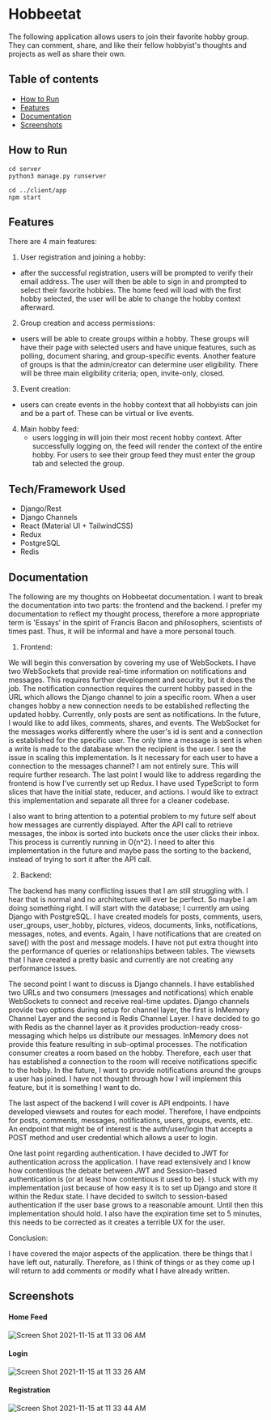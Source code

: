 # Hobbeetat
The following application allows users to join their favorite hobby group. They can comment, share, and like their fellow hobbyist's  thoughts and projects as well as share their own.

## Table of contents
* [How to Run](#how-to-run)
* [Features](#features)
* [Documentation](#documentation)
* [Screenshots](#screenshots)

## How to Run
```
cd server
python3 manage.py runserver

cd ../client/app
npm start
```

## Features
There are 4 main features:
1) User registration and joining a hobby:
  - after the successful registration, users will be prompted to verify their email address. The user will then be able to sign in and prompted to select their favorite hobbies. The home feed will load with the first hobby selected, the user will be able to change the hobby context afterward.
2) Group creation and access permissions:
  - users will be able to create groups within a hobby. These groups will have their page with selected users and have unique features, such as polling, document sharing, and group-specific events. Another feature of groups is that the admin/creator can determine user eligibility. There will be three main eligibility criteria; open, invite-only, closed. 
3) Event creation:
  - users can create events in the hobby context that all hobbyists can join and be a part of. These can be virtual or live events.
4) Main hobby feed:
   - users logging in will join their most recent hobby context. After successfully logging on, the feed will render the context of the entire hobby. For users to see their group feed they must enter the group tab and selected the group.

## Tech/Framework Used
- Django/Rest
- Django Channels
- React (Material UI + TailwindCSS)
- Redux
- PostgreSQL
- Redis


## Documentation

The following are my thoughts on Hobbeetat documentation. I want to break the documentation into two parts: the frontend and the backend. I prefer my documentation to reflect my thought process, therefore a more appropriate term is 'Essays' in the spirit of Francis Bacon and philosophers, scientists of times past. Thus, it will be informal and have a more personal touch.

1) Frontend: 

We will begin this conversation by covering my use of WebSockets. I have two WebSockets that provide real-time information on notifications and messages. This requires further development and security, but it does the job. The notification connection requires the current hobby passed in the URL which allows the Django channel to join a specific room. When a user changes hobby a new connection needs to be established reflecting the updated hobby. Currently, only posts are sent as notifications. In the future, I would like to add likes, comments, shares, and events. The WebSocket for the messages works differently where the user's id is sent and a connection is established for the specific user. The only time a message is sent is when a write is made to the database when the recipient is the user. I see the issue in scaling this implementation. Is it necessary for each user to have a connection to the messages channel? I am not entirely sure. This will require further research. The last point I would like to address regarding the frontend is how I've currently set up Redux. I have used TypeScript to form slices that have the initial state, reducer, and actions. I would like to extract this implementation and separate all three for a cleaner codebase. 

I also want to bring attention to a potential problem to my future self about how messages are currently displayed. After the API call to retrieve messages, the inbox is sorted into buckets once the user clicks their inbox. This process is currently running in O(n^2). I need to alter this implementation in the future and maybe pass the sorting to the backend, instead of trying to sort it after the API call. 

2) Backend:

The backend has many conflicting issues that I am still struggling with. I hear that is normal and no architecture will ever be perfect. So maybe I am doing something right. I will start with the database; I currently am using Django with PostgreSQL. I have created models for posts, comments, users, user_groups, user_hobby, pictures, videos, documents, links, notifications, messages, notes, and events. Again, I have notifications that are created on save() with the post and message models. I have not put extra thought into the performance of queries or relationships between tables. The viewsets that I have created a pretty basic and currently are not creating any performance issues. 

The second point I want to discuss is Django channels. I have established two URLs and two consumers (messages and notifications) which enable WebSockets to connect and receive real-time updates. Django channels provide two options during setup for channel layer, the first is InMemory Channel Layer and the second is Redis Channel Layer. I have decided to go with Redis as the channel layer as it provides production-ready cross-messaging which helps us distribute our messages. InMemory does not provide this feature resulting in sub-optimal processes. The notification consumer creates a room based on the hobby. Therefore, each user that has established a connection to the room will receive notifications specific to the hobby. In the future, I want to provide notifications around the groups a user has joined. I have not thought through how I will implement this feature, but it is something I want to do. 

The last aspect of the backend I will cover is API endpoints. I have developed viewsets and routes for each model. Therefore, I have endpoints for posts, comments, messages, notifications, users, groups, events, etc. An endpoint that might be of interest is the auth/user/login that accepts a POST method and user credential which allows a user to login. 

One last point regarding authentication. I have decided to JWT for authentication across the application. I have read extensively and I know how contentious the debate between JWT and Session-based authentication is (or at least how contentious it used to be). I stuck with my implementation just because of how easy it is to set up Django and store it within the Redux state. I have decided to switch to session-based authentication if the user base grows to a reasonable amount. Until then this implementation should hold. I also have the expiration time set to 5 minutes, this needs to be corrected as it creates a terrible UX for the user.

Conclusion:

I have covered the major aspects of the application. there be things that I have left out, naturally. Therefore, as I think of things or as they come up I will return to add comments or modify what I have already written.

## Screenshots

#### Home Feed
![Screen Shot 2021-11-15 at 11 33 06 AM](https://user-images.githubusercontent.com/38298940/141818999-66acb369-1be5-4e0e-802b-970c00de46c0.png)

#### Login
![Screen Shot 2021-11-15 at 11 33 26 AM](https://user-images.githubusercontent.com/38298940/141819103-188c72a5-d681-4c4a-a469-66d74c0d1caf.png)

#### Registration
![Screen Shot 2021-11-15 at 11 33 44 AM](https://user-images.githubusercontent.com/38298940/141819174-9cef35cc-02b8-4b4a-a555-4917125d626e.png)
